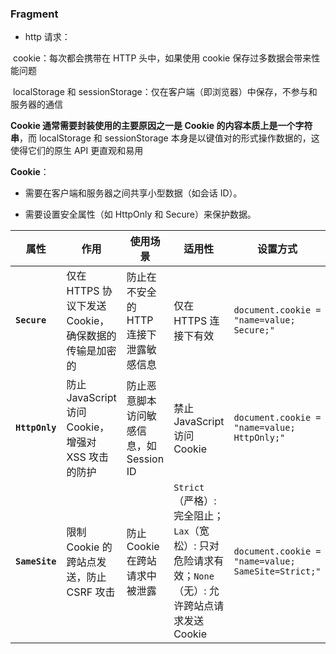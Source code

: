 ### Fragment

- http 请求：

​	cookie：每次都会携带在 HTTP 头中，如果使用 cookie 保存过多数据会带来性能问题

​	localStorage 和 sessionStorage：仅在客户端（即浏览器）中保存，不参与和服务器的通信

**Cookie 通常需要封装使用的主要原因之一是 Cookie 的内容本质上是一个字符串**，而 localStorage 和 sessionStorage 本身是以键值对的形式操作数据的，这使得它们的原生 API 更直观和易用

**Cookie**：

- 需要在客户端和服务器之间共享小型数据（如会话 ID）。

- 需要设置安全属性（如 HttpOnly 和 Secure）来保护数据。

| 属性           | 作用                                                 | 使用场景                                | 适用性                                                       | 设置方式                                           |
| -------------- | ---------------------------------------------------- | --------------------------------------- | ------------------------------------------------------------ | -------------------------------------------------- |
| **`Secure`**   | 仅在 HTTPS 协议下发送 Cookie，确保数据的传输是加密的 | 防止在不安全的 HTTP 连接下泄露敏感信息  | 仅在 HTTPS 连接下有效                                        | `document.cookie = "name=value; Secure;"`          |
| **`HttpOnly`** | 防止 JavaScript 访问 Cookie，增强对 XSS 攻击的防护   | 防止恶意脚本访问敏感信息，如 Session ID | 禁止 JavaScript 访问 Cookie                                  | `document.cookie = "name=value; HttpOnly;"`        |
| **`SameSite`** | 限制 Cookie 的跨站点发送，防止 CSRF 攻击             | 防止 Cookie 在跨站请求中被泄露          | `Strict`（严格）: 完全阻止；`Lax`（宽松）: 只对危险请求有效；`None`（无）: 允许跨站点请求发送 Cookie | `document.cookie = "name=value; SameSite=Strict;"` |